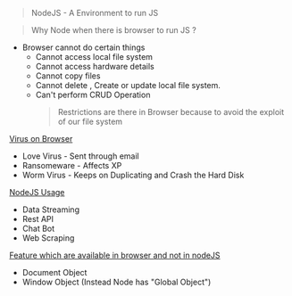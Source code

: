 > NodeJS - A Environment to run JS

> Why Node when there is browser to run JS ?

- Browser cannot do certain things
  - Cannot access local file system
  - Cannot access hardware details
  - Cannot copy files
  - Cannot delete , Create or update local file system.
  - Can't perform CRUD Operation
    > Restrictions are there in Browser because to avoid the exploit of our file system

<ins>Virus on Browser

- Love Virus - Sent through email
- Ransomeware - Affects XP
- Worm Virus - Keeps on Duplicating and Crash the Hard Disk

<ins>NodeJS Usage

- Data Streaming
- Rest API
- Chat Bot
- Web Scraping

<ins> Feature which are available in browser and not in nodeJS

- Document Object
- Window Object (Instead Node has "Global Object")
